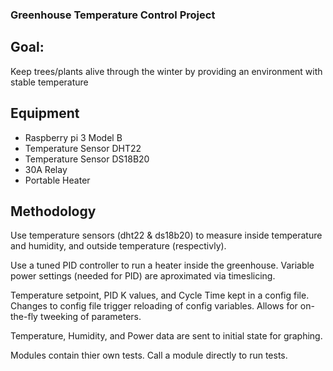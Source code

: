 ###   Greenhouse Temperature Control Project

## Goal:
Keep trees/plants alive through the winter by providing an environment
with stable temperature

## Equipment
- Raspberry pi 3 Model B
- Temperature Sensor DHT22
- Temperature Sensor DS18B20
- 30A Relay
- Portable Heater

## Methodology

Use temperature sensors (dht22 & ds18b20) to measure inside temperature
and humidity, and outside temperature (respectivly).

Use a tuned PID controller to run a heater inside the greenhouse.
Variable power settings (needed for PID) are aproximated via
timeslicing.

Temperature setpoint, PID K values, and Cycle Time kept in a config
file. Changes to config file trigger reloading of config variables.
Allows for on-the-fly tweeking of parameters.

Temperature, Humidity, and Power data are sent to initial state
for graphing.

Modules contain thier own tests. Call a module directly to run tests.
